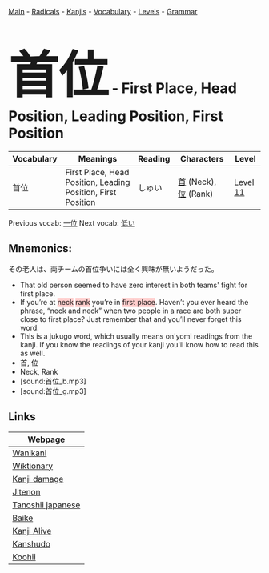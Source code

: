 <style> bigfont {font-size: 100px}</style>
[Main](../README.md) -
[Radicals](../radicals.md) -
[Kanjis](../kanjis.md) -
[Vocabulary](../vocabulary.md) -
[Levels](../levels.md) -
[Grammar](../grammar.md)
# <bigfont> 首位</bigfont> - First Place, Head Position, Leading Position, First Position 

| Vocabulary | Meanings | Reading | Characters | Level |
| --- | --- | --- | --- | --- |
| 首位 | First Place, Head Position, Leading Position, First Position | しゅい |  [首](../kanjis/首.md) (Neck), [位](../kanjis/位.md) (Rank) | [Level 11](../levels/wk_level11.md) |

Previous vocab: [一位](一位.md) Next vocab: [低い](低い.md) 

## Mnemonics:
その老人は、両チームの首位争いには全く興味が無いようだった。
* That old person seemed to have zero interest in both teams' fight for first place.
* If you’re at <span style="background-color:#ffcccb"> neck</span> <span style="background-color:#ffcccb"> rank</span> you’re in <span style="background-color:#ffcccb"> first place</span>. Haven’t you ever heard the phrase, “neck and neck” when two people in a race are both super close to first place? Just remember that and you’ll never forget this word.
* This is a jukugo word, which usually means on'yomi readings from the kanji. If you know the readings of your kanji you'll know how to read this as well.
* 首, 位
* Neck, Rank
* [sound:首位_b.mp3]
* [sound:首位_g.mp3]


## Links 

| Webpage |
| --- |
| [Wanikani          ](https://www.wanikani.com/kanji/首位) |
| [Wiktionary        ](https://en.wiktionary.org/wiki/首位) |
| [Kanji damage      ](http://www.kanjidamage.com/kanji/search?utf8=✓&q=首位) |
| [Jitenon           ](https://jitenon.com/kanji/首位) |
| [Tanoshii japanese ](https://www.tanoshiijapanese.com/dictionary/kanji.cfm?k=首位) |
| [Baike             ](https://baike.baidu.com/item/首位) |
| [Kanji Alive       ](https://app.kanjialive.com/首位) |
| [Kanshudo          ](https://www.kanshudo.com/searchmn?q=首位) |
| [Koohii            ](https://kanji.koohii.com/study/kanji/首位) |
